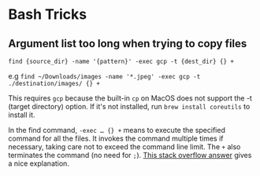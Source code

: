 # Bash Tricks

## Argument list too long when trying to copy files

```
find {source_dir} -name '{pattern}' -exec gcp -t {dest_dir} {} +
```
e.g `find ~/Downloads/images -name '*.jpeg' -exec gcp -t ./destination/images/ {} +`

This requires `gcp` because the built-in `cp` on MacOS does not support the -t (target directory) option. If it's not installed, run `brew install coreutils` to install it. 

In the find command, `-exec … {} +` means to execute the specified command for all the files. It invokes the command multiple times if necessary, taking care not to exceed the command line limit. The `+` also terminates the command (no need for `;`). [This stack overflow answer](https://unix.stackexchange.com/a/196917) gives a nice explanation.

